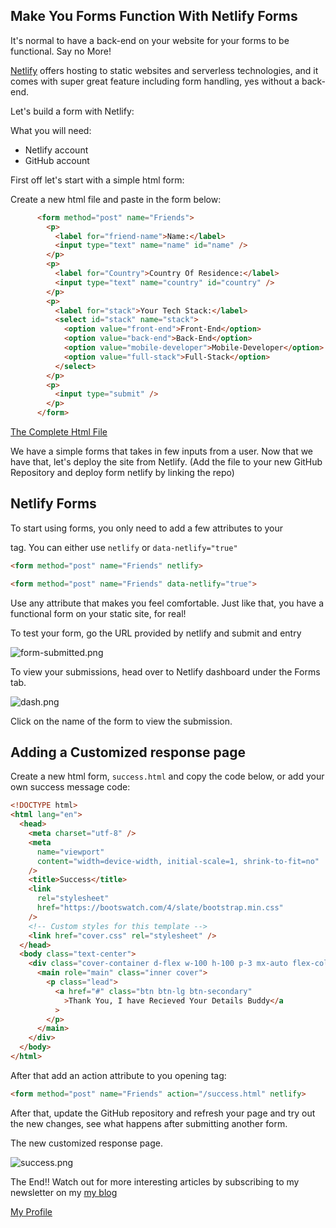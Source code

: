 ## Make You Forms Function With Netlify Forms

It's normal to have a back-end on your website for your forms to be functional. Say no More!

 [Netlify](https://www.netlify.com/)  offers hosting to static websites and serverless technologies, and it comes with super great feature including form handling, yes without a back-end.

Let's build a form with Netlify:

What you will need:

- Netlify account
- GitHub account

First off let's start with a simple html form:

Create a new html file and paste in the form below:


```html
      <form method="post" name="Friends">
        <p>
          <label for="friend-name">Name:</label>
          <input type="text" name="name" id="name" />
        </p>
        <p>
          <label for="Country">Country Of Residence:</label>
          <input type="text" name="country" id="country" />
        </p>
        <p>
          <label for="stack">Your Tech Stack:</label>
          <select id="stack" name="stack">
            <option value="front-end">Front-End</option>
            <option value="back-end">Back-End</option>
            <option value="mobile-developer">Mobile-Developer</option>
            <option value="full-stack">Full-Stack</option>
          </select>
        </p>
        <p>
          <input type="submit" />
        </p>
      </form>
``` 
[The Complete Html File](https://gist.github.com/sryderdev/01cdd80f79bc9f7c9bbfc6f8f9d8226c)

We have a simple forms that takes in few inputs from a user. Now that we have that, let's deploy the site from Netlify. (Add the file to your new GitHub Repository and deploy form netlify by linking the repo)

## Netlify Forms

To start using forms, you only need to add a few attributes to your <form> tag.
You can either use `netlify` or `data-netlify="true"`

```html
<form method="post" name="Friends" netlify>
``` 

```html
<form method="post" name="Friends" data-netlify="true">
``` 

Use any attribute that makes you feel comfortable. Just like that, you have a functional form on your static site, for real!

To test your form, go the URL provided by netlify and submit and entry


![form-submitted.png](https://cdn.hashnode.com/res/hashnode/image/upload/v1607168091527/PHIFtnmcI.png)

To view your submissions, head over to Netlify dashboard under the Forms tab.


![dash.png](https://cdn.hashnode.com/res/hashnode/image/upload/v1607168264276/a-wl1WVyI.png)

Click on the name of the form to view the submission. 

## Adding a Customized response page

Create a new html form, `success.html` and copy the code below, or add your own success message code:


```html
<!DOCTYPE html>
<html lang="en">
  <head>
    <meta charset="utf-8" />
    <meta
      name="viewport"
      content="width=device-width, initial-scale=1, shrink-to-fit=no"
    />
    <title>Success</title>
    <link
      rel="stylesheet"
      href="https://bootswatch.com/4/slate/bootstrap.min.css"
    />
    <!-- Custom styles for this template -->
    <link href="cover.css" rel="stylesheet" />
  </head>
  <body class="text-center">
    <div class="cover-container d-flex w-100 h-100 p-3 mx-auto flex-column">
      <main role="main" class="inner cover">
        <p class="lead">
          <a href="#" class="btn btn-lg btn-secondary"
            >Thank You, I have Recieved Your Details Buddy</a
          >
        </p>
      </main>
    </div>
  </body>
</html>
``` 

After that add an action attribute to you opening <form> tag:

```html
<form method="post" name="Friends" action="/success.html" netlify>
``` 

After that, update the GitHub repository and refresh your page and try out the new changes, see what happens after submitting another form.

The new customized response page.

![success.png](https://cdn.hashnode.com/res/hashnode/image/upload/v1607169351364/3xpAA50Vp.png)

The End!! Watch out for more interesting articles by subscribing to my newsletter on my  [my blog](https://chrisdev.hashnode.dev/)

[My Profile](http://chrisachinga.me)
